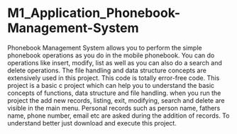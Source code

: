 # M1_Application_Phonebook-Management-System

Phonebook Management System allows you to perform the simple phonebook operations as you do in the mobile phonebook. You can do operations like insert, modify, list as well as you can also do a search and delete operations. The file handling and data structure concepts are extensively used in this project. This code is totally error-free code. This project is a basic c project which can help you to understand the basic concepts of functions, data structure and file handling. when you run the project the add new records, listing, exit, modifying, search and delete are visible in the main menu. Personal records such as person name, fathers name, phone number, email etc are asked during the addition of records. To understand better just download and execute this project.
